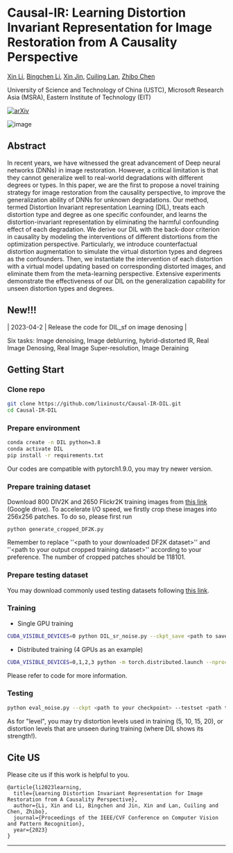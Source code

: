 # Causal-IR: Learning Distortion Invariant Representation for Image Restoration from A Causality Perspective
[Xin Li](http://home.ustc.edu.cn/~lixin666/), [Bingchen Li](), [Xin Jin](http://home.ustc.edu.cn/~jinxustc/), [Cuiling Lan](https://scholar.google.com/citations?user=XZugqiwAAAAJ&hl=en), [Zhibo Chen](https://scholar.google.com/citations?user=1ayDJfsAAAAJ&hl=en)

University of Science and Technology of China (USTC), Microsoft Research Asia (MSRA), Eastern Institute of Technology (EIT) 

[![arXiv](https://img.shields.io/badge/arXiv-Paper-<COLOR>.svg)](https://arxiv.org/pdf/2303.06859.pdf)


![image](https://github.com/lixinustc/Casual-IR-DIL/blob/main/figs/visualization.png)

## Abstract
In recent years, we have witnessed the great advancement of Deep neural networks (DNNs) in image restoration. However, a critical limitation is that they cannot generalize well to real-world degradations with different degrees or types. In this paper, we are the first to propose a novel training strategy for image restoration from the causality perspective, to improve the generalization ability of DNNs for unknown degradations. Our method, termed Distortion Invariant representation Learning (DIL), treats each distortion type and degree as one specific confounder, and learns the distortion-invariant representation by eliminating the harmful confounding effect of each degradation. We derive our DIL with the back-door criterion in causality by modeling the interventions of different distortions from the optimization perspective. Particularly, we introduce counterfactual distortion augmentation to simulate the virtual distortion types and degrees as the confounders. Then, we instantiate the intervention of each distortion with a virtual model updating based on corresponding distorted images, and eliminate them from the meta-learning perspective. Extensive experiments demonstrate the effectiveness of our DIL on the generalization capability for unseen distortion types and degrees.

## New!!!
| 2023-04-2  | Release the code for DIL_sf on image denosing | 

Six tasks: Image denoising, Image deblurring, hybrid-distorted IR, Real Image Denosing, Real Image Super-resolution, Image Deraining

## Getting Start

### Clone repo
```bash
git clone https://github.com/lixinustc/Causal-IR-DIL.git
cd Causal-IR-DIL
```

### Prepare environment
```bash
conda create -n DIL python=3.8
conda activate DIL
pip install -r requirements.txt
```
Our codes are compatible with pytorch1.9.0, you may try newer version.

### Prepare training dataset
Download 800 DIV2K and 2650 Flickr2K training images from [this link](https://drive.google.com/drive/folders/1B-uaxvV9qeuQ-t7MFiN1oEdA6dKnj2vW?usp=sharing) (Google drive).
To accelerate I/O speed, we firstly crop these images into 256x256 patches. To do so, please first run
```
python generate_cropped_DF2K.py
```
Remember to replace ''\<path to your downloaded DF2K dataset>'' and ''\<path to your output cropped training dataset>'' according to your preference. The number of cropped patches should be 118101.

### Prepare testing dataset
You may download commonly used testing datasets following [this link](https://drive.google.com/drive/folders/1B3DJGQKB6eNdwuQIhdskA64qUuVKLZ9u).

### Training

- Single GPU training
```bash
CUDA_VISIBLE_DEVICES=0 python DIL_sr_noise.py --ckpt_save <path to save your checkpoints> --trainset <path to your cropped DF2K> --batch_size 8 
```

- Distributed training (4 GPUs as an example)
```bash
CUDA_VISIBLE_DEVICES=0,1,2,3 python -m torch.distributed.launch --nproc_per_node=4 DIL_sr_noise.py --ckpt_save <path to save your checkpoints> --trainset <path to your cropped DF2K> --batch_size 8 --gpus 4 --distributed
```

Please refer to code for more information.

### Testing
```bash
python eval_noise.py --ckpt <path to your checkpoint> --testset <path to your testset> --save <path to save results> --level <gaussian noise level>
```
As for "level", you may try distortion levels used in training (5, 10, 15, 20), or distortion levels that are unseen during training (where DIL shows its strength!).




## Cite US
Please cite us if this work is helpful to you.


```
@article{li2023learning,
  title={Learning Distortion Invariant Representation for Image Restoration from A Causality Perspective},
  author={Li, Xin and Li, Bingchen and Jin, Xin and Lan, Cuiling and Chen, Zhibo},
  journal={Proceedings of the IEEE/CVF Conference on Computer Vision and Pattern Recognition},
  year={2023}
}
```


---
